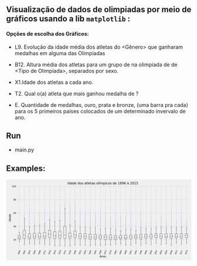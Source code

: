 ## Visualização de dados de olimpiadas por meio de gráficos usando a lib `matplotlib` :
#### Opções de escolha dos Gráficos:

* L9. Evolução da idade média dos atletas do <Gênero> que ganharam medalhas em
alguma das Olimpíadas

* B12. Altura média dos atletas para um grupo de <Esportes> na olimpíada de <Ano>
de <Tipo de Olimpíada>, separados por sexo.

* X1.Idade dos atletas a cada ano.

* T2. Qual o(a) atleta que mais ganhou medalha de <Tipo de Medalha>?

* E. Quantidade de medalhas, ouro, prata e bronze, (uma barra pra cada) para os 5 primeiros países colocados de um determinado invervalo de ano.

## Run 
- main.py
  
 ## Examples:
<p align="center">
  <img src="./graphs/boxplot.png" width="950" title="hover text">
</p>
